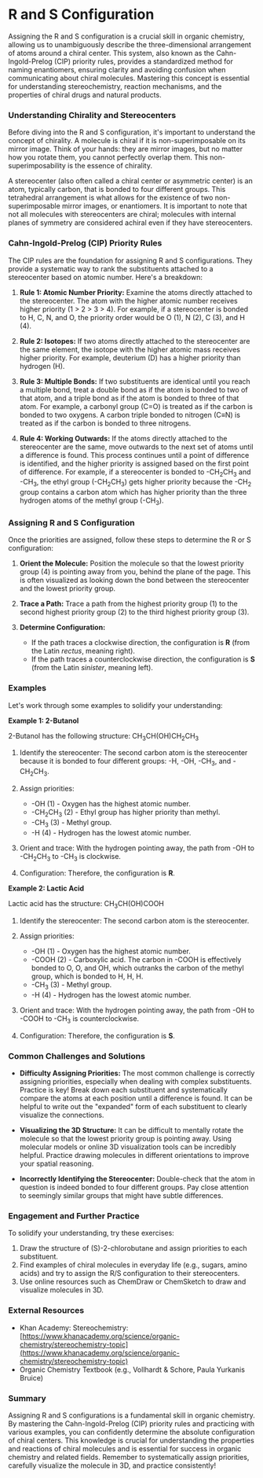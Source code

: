 # R and S Configuration

Assigning the R and S configuration is a crucial skill in organic chemistry, allowing us to unambiguously describe the three-dimensional arrangement of atoms around a chiral center. This system, also known as the Cahn-Ingold-Prelog (CIP) priority rules, provides a standardized method for naming enantiomers, ensuring clarity and avoiding confusion when communicating about chiral molecules. Mastering this concept is essential for understanding stereochemistry, reaction mechanisms, and the properties of chiral drugs and natural products.

### Understanding Chirality and Stereocenters

Before diving into the R and S configuration, it's important to understand the concept of chirality. A molecule is chiral if it is non-superimposable on its mirror image. Think of your hands: they are mirror images, but no matter how you rotate them, you cannot perfectly overlap them. This non-superimposability is the essence of chirality.

A stereocenter (also often called a chiral center or asymmetric center) is an atom, typically carbon, that is bonded to four different groups. This tetrahedral arrangement is what allows for the existence of two non-superimposable mirror images, or enantiomers. It is important to note that not all molecules with stereocenters are chiral; molecules with internal planes of symmetry are considered achiral even if they have stereocenters.

### Cahn-Ingold-Prelog (CIP) Priority Rules

The CIP rules are the foundation for assigning R and S configurations. They provide a systematic way to rank the substituents attached to a stereocenter based on atomic number. Here's a breakdown:

1.  **Rule 1: Atomic Number Priority:** Examine the atoms directly attached to the stereocenter. The atom with the higher atomic number receives higher priority (1 > 2 > 3 > 4). For example, if a stereocenter is bonded to H, C, N, and O, the priority order would be O (1), N (2), C (3), and H (4).

2.  **Rule 2: Isotopes:** If two atoms directly attached to the stereocenter are the same element, the isotope with the higher atomic mass receives higher priority. For example, deuterium (D) has a higher priority than hydrogen (H).

3.  **Rule 3: Multiple Bonds:** If two substituents are identical until you reach a multiple bond, treat a double bond as if the atom is bonded to two of that atom, and a triple bond as if the atom is bonded to three of that atom.  For example, a carbonyl group (C=O) is treated as if the carbon is bonded to two oxygens. A carbon triple bonded to nitrogen (C≡N) is treated as if the carbon is bonded to three nitrogens.

4.  **Rule 4: Working Outwards:** If the atoms directly attached to the stereocenter are the same, move outwards to the next set of atoms until a difference is found. This process continues until a point of difference is identified, and the higher priority is assigned based on the first point of difference. For example, if a stereocenter is bonded to -CH<sub>2</sub>CH<sub>3</sub> and -CH<sub>3</sub>, the ethyl group (-CH<sub>2</sub>CH<sub>3</sub>) gets higher priority because the -CH<sub>2</sub> group contains a carbon atom which has higher priority than the three hydrogen atoms of the methyl group (-CH<sub>3</sub>).

### Assigning R and S Configuration

Once the priorities are assigned, follow these steps to determine the R or S configuration:

1.  **Orient the Molecule:** Position the molecule so that the lowest priority group (4) is pointing away from you, behind the plane of the page. This is often visualized as looking down the bond between the stereocenter and the lowest priority group.

2.  **Trace a Path:** Trace a path from the highest priority group (1) to the second highest priority group (2) to the third highest priority group (3).

3.  **Determine Configuration:**
    *   If the path traces a clockwise direction, the configuration is **R** (from the Latin *rectus*, meaning right).
    *   If the path traces a counterclockwise direction, the configuration is **S** (from the Latin *sinister*, meaning left).

### Examples

Let's work through some examples to solidify your understanding:

**Example 1: 2-Butanol**

2-Butanol has the following structure: CH<sub>3</sub>CH(OH)CH<sub>2</sub>CH<sub>3</sub>

1.  Identify the stereocenter: The second carbon atom is the stereocenter because it is bonded to four different groups: -H, -OH, -CH<sub>3</sub>, and -CH<sub>2</sub>CH<sub>3</sub>.

2.  Assign priorities:
    *   -OH (1) - Oxygen has the highest atomic number.
    *   -CH<sub>2</sub>CH<sub>3</sub> (2) - Ethyl group has higher priority than methyl.
    *   -CH<sub>3</sub> (3) - Methyl group.
    *   -H (4) - Hydrogen has the lowest atomic number.

3.  Orient and trace: With the hydrogen pointing away, the path from -OH to -CH<sub>2</sub>CH<sub>3</sub> to -CH<sub>3</sub> is clockwise.

4.  Configuration: Therefore, the configuration is **R**.

**Example 2: Lactic Acid**

Lactic acid has the structure: CH<sub>3</sub>CH(OH)COOH

1.  Identify the stereocenter: The second carbon atom is the stereocenter.

2.  Assign priorities:
    *   -OH (1) - Oxygen has the highest atomic number.
    *   -COOH (2) - Carboxylic acid. The carbon in -COOH is effectively bonded to O, O, and OH, which outranks the carbon of the methyl group, which is bonded to H, H, H.
    *   -CH<sub>3</sub> (3) - Methyl group.
    *   -H (4) - Hydrogen has the lowest atomic number.

3.  Orient and trace: With the hydrogen pointing away, the path from -OH to -COOH to -CH<sub>3</sub> is counterclockwise.

4.  Configuration: Therefore, the configuration is **S**.

### Common Challenges and Solutions

*   **Difficulty Assigning Priorities:** The most common challenge is correctly assigning priorities, especially when dealing with complex substituents. Practice is key! Break down each substituent and systematically compare the atoms at each position until a difference is found. It can be helpful to write out the "expanded" form of each substituent to clearly visualize the connections.

*   **Visualizing the 3D Structure:** It can be difficult to mentally rotate the molecule so that the lowest priority group is pointing away. Using molecular models or online 3D visualization tools can be incredibly helpful. Practice drawing molecules in different orientations to improve your spatial reasoning.

*   **Incorrectly Identifying the Stereocenter:** Double-check that the atom in question is indeed bonded to four different groups.  Pay close attention to seemingly similar groups that might have subtle differences.

### Engagement and Further Practice

To solidify your understanding, try these exercises:

1.  Draw the structure of (S)-2-chlorobutane and assign priorities to each substituent.
2.  Find examples of chiral molecules in everyday life (e.g., sugars, amino acids) and try to assign the R/S configuration to their stereocenters.
3.  Use online resources such as ChemDraw or ChemSketch to draw and visualize molecules in 3D.

### External Resources

*   Khan Academy: Stereochemistry: [https://www.khanacademy.org/science/organic-chemistry/stereochemistry-topic](https://www.khanacademy.org/science/organic-chemistry/stereochemistry-topic)
*   Organic Chemistry Textbook (e.g., Vollhardt & Schore, Paula Yurkanis Bruice)

### Summary

Assigning R and S configurations is a fundamental skill in organic chemistry. By mastering the Cahn-Ingold-Prelog (CIP) priority rules and practicing with various examples, you can confidently determine the absolute configuration of chiral centers. This knowledge is crucial for understanding the properties and reactions of chiral molecules and is essential for success in organic chemistry and related fields. Remember to systematically assign priorities, carefully visualize the molecule in 3D, and practice consistently!
